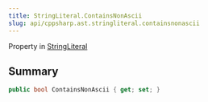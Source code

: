 ```yaml
---
title: StringLiteral.ContainsNonAscii
slug: api/cppsharp.ast.stringliteral.containsnonascii
---
```

Property in [StringLiteral](/api/cppsharp/ast/stringliteral)

## Summary



```csharp
public bool ContainsNonAscii { get; set; }
```

